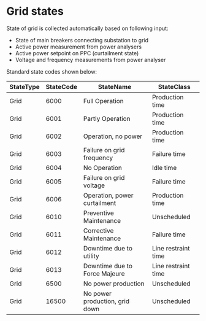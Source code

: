 # Grid states

State of grid is collected automatically based on following input:
- State of main breakers connecting substation to grid
- Active power measurement from power analysers
- Active power setpoint on PPC (curtailment state)
- Voltage and frequency measurements from power analyser

Standard state codes shown below:

|StateType|StateCode|StateName|StateClass|
|------------|---------|---------|---------|
|Grid|	6000	|Full Operation	|Production time|
|Grid|	6001	|Partly Operation	|Production time|
|Grid|	6002	|Operation, no power	|Production time|
|Grid|	6003	|Failure on grid frequency	|Failure time|
|Grid|	6004	|No Operation	|Idle time|
|Grid|	6005	|Failure on grid voltage	|Failure time|
|Grid|	6006	|Operation, power curtailment	|Production time|
|Grid|	6010	|Preventive Maintenance	|Unscheduled|
|Grid|	6011	|Corrective Maintenance	|Failure time|
|Grid|	6012	|Downtime due to utility	|Line restraint time|
|Grid|	6013	|Downtime due to Force Majeure	|Line restraint time|
|Grid|	6500	|No power production	|Unscheduled|
|Grid|	16500	|No power production, grid down	|Unscheduled|

